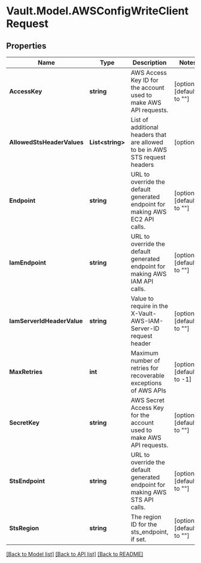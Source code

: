 # Vault.Model.AWSConfigWriteClientRequest

## Properties

Name | Type | Description | Notes
------------ | ------------- | ------------- | -------------
**AccessKey** | **string** | AWS Access Key ID for the account used to make AWS API requests. | [optional] [default to ""]
**AllowedStsHeaderValues** | **List&lt;string&gt;** | List of additional headers that are allowed to be in AWS STS request headers | [optional] 
**Endpoint** | **string** | URL to override the default generated endpoint for making AWS EC2 API calls. | [optional] [default to ""]
**IamEndpoint** | **string** | URL to override the default generated endpoint for making AWS IAM API calls. | [optional] [default to ""]
**IamServerIdHeaderValue** | **string** | Value to require in the X-Vault-AWS-IAM-Server-ID request header | [optional] [default to ""]
**MaxRetries** | **int** | Maximum number of retries for recoverable exceptions of AWS APIs | [optional] [default to -1]
**SecretKey** | **string** | AWS Secret Access Key for the account used to make AWS API requests. | [optional] [default to ""]
**StsEndpoint** | **string** | URL to override the default generated endpoint for making AWS STS API calls. | [optional] [default to ""]
**StsRegion** | **string** | The region ID for the sts_endpoint, if set. | [optional] [default to ""]


[[Back to Model list]](../README.md#documentation-for-models) [[Back to API list]](../README.md#documentation-for-api-endpoints) [[Back to README]](../README.md)

